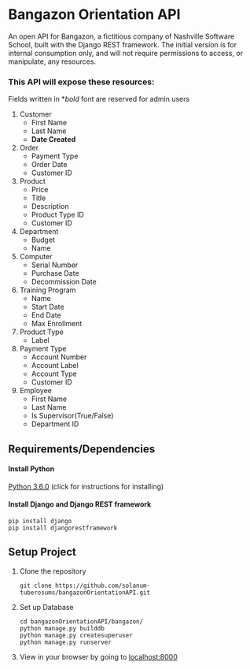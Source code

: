 # Bangazon Orientation API

An open API for Bangazon, a fictitious company of Nashville Software School, built with the Django REST framework. The initial version is for internal consumption only, and will not require permissions to access, or manipulate, any resources. 

### This API will expose these resources: 

Fields written in **bold* font are reserved for admin users

1. Customer
    - First Name
    - Last Name
    - **Date Created**
1. Order
    - Payment Type
    - Order Date
    - Customer ID
1. Product
    - Price
    - Title
    - Description
    - Product Type ID
    - Customer ID
1. Department
    - Budget
    - Name
1. Computer
    - Serial Number
    - Purchase Date
    - Decommission Date
1. Training Program
    - Name
    - Start Date
    - End Date
    - Max Enrollment
1. Product Type
    - Label
1. Payment Type
    - Account Number
    - Account Label
    - Account Type
    - Customer ID
1. Employee
    - First Name
    - Last Name
    - Is Supervisor(True/False)
    - Department ID


## Requirements/Dependencies
#### Install Python
[Python 3.6.0](https://wiki.python.org/moin/BeginnersGuide/Download) (click for instructions for installing)

#### Install Django and Django REST framework
```
pip install django
pip install djangorestframework
```

## Setup Project
1. Clone the repository
    ```
    git clone https://github.com/solanum-tuberosums/bangazonOrientationAPI.git
    ```
1. Set up Database
    ```
    cd bangazonOrientationAPI/bangazon/
    python manage.py builddb
    python manage.py createsuperuser
    python manage.py runserver
    ```
1. View in your browser by going to [localhost:8000](http://localhost:8000/)

